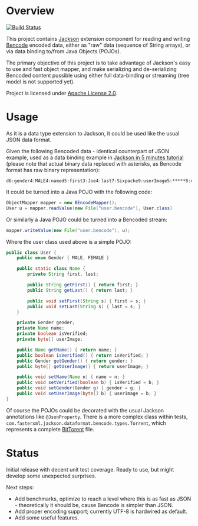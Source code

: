 # Overview

[![Build Status](https://travis-ci.org/zsoltm/jackson-dataformat-bencode.png?branch=master)](https://travis-ci.org/zsoltm/jackson-dataformat-bencode)

This project contains [Jackson](http://http://wiki.fasterxml.com/JacksonHome) extension component for reading and
writing [Bencode](http://en.wikipedia.org/wiki/Bencode) encoded data, either as "raw" data (sequence of
String arrays), or via data binding to/from Java Objects (POJOs).

The primary objective of this project is to take advantage of Jackson's easy to use and fast object mapper, and make
serializing and de-serializing Bencoded content pussible using either full data-binding or streaming (tree model is not
supported yet).

Project is licensed under [Apache License 2.0](http://www.apache.org/licenses/LICENSE-2.0.txt).

# Usage

As it is a data type extension to Jackson, it could be used like the usual JSON data format.

Given the following Bencoded data - identical counterpart of JSON example, used as a data binding example in [Jackson in
5 minutes tutorial](http://wiki.fasterxml.com/JacksonInFiveMinutes) (please note that actual binary data replaced with
asterisks, as Bencode format has raw binary representation):

```
d6:gender4:MALE4:named5:first3:Joe4:last7:Sixpacke9:userImage5:*****8:verified5:falsee
```

It could be turned into a Java POJO with the following code:

```java
ObjectMapper mapper = new BEncodeMapper();
User u = mapper.readValue(new File("user.bencode"), User.class)
```

Or similarly a Java POJO could be turned into a Bencoded stream:

```java
mapper.writeValue(new File("user.bencode"), u);
```

Where the user class used above is a simple POJO:

```java
public class User {
    public enum Gender { MALE, FEMALE }

    public static class Name {
        private String first, last;

        public String getFirst() { return first; }
        public String getLast() { return last; }

        public void setFirst(String s) { first = s; }
        public void setLast(String s) { last = s; }
    }

    private Gender gender;
    private Name name;
    private boolean isVerified;
    private byte[] userImage;

    public Name getName() { return name; }
    public boolean isVerified() { return isVerified; }
    public Gender getGender() { return gender; }
    public byte[] getUserImage() { return userImage; }

    public void setName(Name n) { name = n; }
    public void setVerified(boolean b) { isVerified = b; }
    public void setGender(Gender g) { gender = g; }
    public void setUserImage(byte[] b) { userImage = b; }
}
```

Of course the POJOs could be decorated with the usual Jackson annotations like `@JsonProperty`. There is a more complex
class within tests, `com.fasterxml.jackson.dataformat.bencode.types.Torrent`, which represents a complete
[BitTorent](http://en.wikipedia.org/wiki/Bittorent) file.

# Status

Initial release with decent unit test coverage. Ready to use, but might develop some unexpected surprises.

Next steps:

 * Add benchmarks, optimize to reach a level where this is as fast as JSON - theoretically it should be, cause Bencode
    is simpler than JSON.
 * Add proper encoding support; currently UTF-8 is hardwired as default.
 * Add some useful features.

